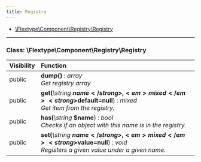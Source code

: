 ```yaml
---
title: Registry
---
```


- [\Flextype\Component\Registry\Registry](#class-flextypecomponentregistryregistry)

<hr /><a id="class-flextypecomponentregistryregistry"></a>

### Class: \Flextype\Component\Registry\Registry

| Visibility | Function                                                                                                                                                                                                                   |
|:---------- |:-------------------------------------------------------------------------------------------------------------------------------------------------------------------------------------------------------------------------- |
| public     | <strong>dump()</strong> : <em>array</em><br /><em>Get registry array</em>                                                                                                                        |
| public     | <strong>get(</strong><em>\string</em> <strong>$name</strong>, <em>mixed</em> <strong>$default=null</strong>)</strong> : <em>mixed</em><br /><em>Get item from the registry.</em>       |
| public     | <strong>has(</strong><em>\string</em> <strong>$name</strong>)</strong> : <em>bool</em><br /><em>Checks if an object with this name is in the registry.</em>                                                      |
| public     | <strong>set(</strong><em>\string</em> <strong>$name</strong>, <em>mixed</em> <strong>$value=null</strong>)</strong> : <em>void</em><br /><em>Registers a given value under a given name.</em> |
